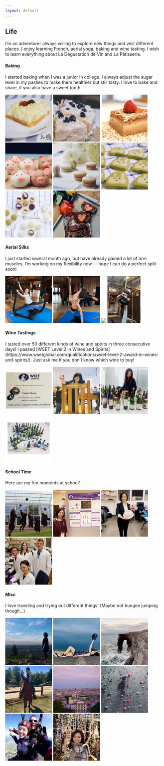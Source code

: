 ```yaml
---
layout: default
---
```


## Life

I’m an adventurer always willing to explore new things and visit different places. I enjoy learning French, aerial yoga, baking and wine tasting. I wish to learn everything about La Dégustation de Vin and La Pâtisserie.

<h4>Baking</h4>

I started baking when I was a junior in college. I always adjust the sugar level in my pasties to make them healthier but still tasty. I love to bake and share, if you also have a sweet tooth.

<a href="fun-photos/Food_1.jpg" data-lightbox="Food"><img class="misc-photo" src="fun-photos/Food_1.jpg" style="width: 150px"></a>
<a href="fun-photos/Food_2_full.jpg" data-lightbox="Food"><img class="misc-photo" src="fun-photos/Food_2.jpg" style="width: 150px"></a>
<a href="fun-photos/Food_3.jpg" data-lightbox="Food"><img class="misc-photo" src="fun-photos/Food_3.jpg" style="width: 150px"></a>
<a href="fun-photos/Food_4.jpg" data-lightbox="Food"><img class="misc-photo" src="fun-photos/Food_4.jpg" style="width: 150px"></a>
<a href="fun-photos/Food_5.jpg" data-lightbox="Food"><img class="misc-photo" src="fun-photos/Food_5.jpg" style="width: 150px"></a>
<a href="fun-photos/Food_6_full.jpg" data-lightbox="Food"><img class="misc-photo" src="fun-photos/Food_6.jpg" style="width: 150px"></a>
<a href="fun-photos/Food_7.jpg" data-lightbox="Food"><img class="misc-photo" src="fun-photos/Food_7.jpg" style="width: 150px"></a>
<a href="fun-photos/Food_9.jpg" data-lightbox="Food"><img class="misc-photo" src="fun-photos/Food_9.jpg" style="width: 150px"></a>

<h4>Aerial Silks</h4>
I just started several month ago, but have already gained a lot of arm muscles. I’m working on my flexibility now -- hope I can do a perfect split soon!

<a href="fun-photos/Aerial_1.jpg" data-lightbox="Aerial"><img class="misc-photo" src="fun-photos/Aerial_1.jpg" style="height: 150px"></a>
<a href="fun-photos/Aerial_2.jpg" data-lightbox="Aerial"><img class="misc-photo" src="fun-photos/Aerial_2.jpg" style="height: 150px"></a>
<a href="fun-photos/Aerial_3.gif" data-lightbox="Aerial"><img class="misc-photo" src="fun-photos/Aerial_3.gif" style="height: 150px"></a>
<a href="fun-photos/Aerial_4.gif" data-lightbox="Aerial"><img class="misc-photo" src="fun-photos/Aerial_4.gif" style="height: 150px"></a>

<h4>Wine Tastings</h4>
I tasted over 50 different kinds of wine and spirits in three consecutive days! I passed [WSET Level 2 in Wines and Spirits](https://www.wsetglobal.com/qualifications/wset-level-2-award-in-wines-and-spirits/). Just ask me if you don’t know which wine to buy!

<a href="fun-photos/Wine_1.jpg" data-lightbox="Wine"><img class="misc-photo" src="fun-photos/Wine_1.jpg" style="width: 150px"></a>
<a href="fun-photos/Wine_2.jpg" data-lightbox="Wine"><img class="misc-photo" src="fun-photos/Wine_2.jpg" style="width: 150px"></a>
<a href="fun-photos/Wine_3.jpg" data-lightbox="Wine"><img class="misc-photo" src="fun-photos/Wine_3.jpg" style="width: 150px"></a>
<a href="fun-photos/Wine_4.jpg" data-lightbox="Wine"><img class="misc-photo" src="fun-photos/Wine_4.jpg" style="width: 150px"></a>

<h4>School Time</h4>
Here are my fun moments at school!

<a href="fun-photos/Cornell_1.jpg" data-lightbox="School"><img class="misc-photo" src="fun-photos/Cornell_1.jpg" style="width: 150px"></a>
<a href="fun-photos/UW_1.jpg" data-lightbox="School"><img class="misc-photo" src="fun-photos/UW_1.jpg" style="width: 150px"></a>
<a href="fun-photos/UW_2_full.jpg" data-lightbox="School"><img class="misc-photo" src="fun-photos/UW_2.jpg" style="width: 150px"></a>
<a href="fun-photos/UW_3.jpg" data-lightbox="School"><img class="misc-photo" src="fun-photos/UW_3.jpg" style="width: 150px"></a>

<h4>Misc</h4>
I love traveling and trying out different things! (Maybe not bungee jumping though…)

<a href="fun-photos/Fun_4.jpg" data-lightbox="Fun"><img class="misc-photo" src="fun-photos/Fun_4.jpg" style="width: 150px"></a>
<a href="fun-photos/Fun_7.jpg" data-lightbox="Fun"><img class="misc-photo" src="fun-photos/Fun_7.jpg" style="width: 150px"></a>
<a href="fun-photos/Fun_2.jpg" data-lightbox="Fun"><img class="misc-photo" src="fun-photos/Fun_2.jpg" style="width: 150px"></a>
<a href="fun-photos/Fun_5.jpg" data-lightbox="Fun"><img class="misc-photo" src="fun-photos/Fun_5.jpg" style="width: 150px"></a>
<a href="fun-photos/Fun_3.jpg" data-lightbox="Fun"><img class="misc-photo" src="fun-photos/Fun_3.jpg" style="width: 150px"></a>
<a href="fun-photos/Fun_6.jpg" data-lightbox="Fun"><img class="misc-photo" src="fun-photos/Fun_6.jpg" style="width: 150px"></a>
<a href="fun-photos/Fun_1.jpg" data-lightbox="Fun"><img class="misc-photo" src="fun-photos/Fun_1.jpg" style="width: 150px"></a>
<a href="fun-photos/Fun_8.jpg" data-lightbox="Fun"><img class="misc-photo" src="fun-photos/Fun_8.jpg" style="width: 150px"></a>


